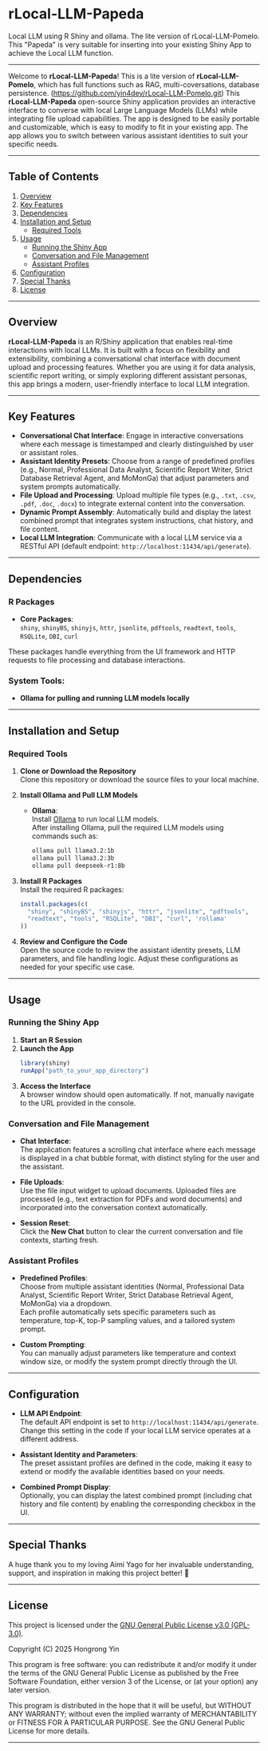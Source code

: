 # rLocal-LLM-Papeda
Local LLM using R Shiny and ollama. The lite version of rLocal-LLM-Pomelo. This "Papeda" is very suitable for inserting into your existing Shiny App to achieve the Local LLM function.

---

Welcome to **rLocal-LLM-Papeda**! This is a lite version of **rLocal-LLM-Pomelo**, which has full functions such as RAG, multi-coversations, database persistence. (https://github.com/yin4dev/rLocal-LLM-Pomelo.git)
This **rLocal-LLM-Papeda** open-source Shiny application provides an interactive interface to converse with local Large Language Models (LLMs) while integrating file upload capabilities. The app is designed to be easily portable and customizable, which is easy to modify to fit in your existing app. The app allows you to switch between various assistant identities to suit your specific needs.

---

## Table of Contents
1. [Overview](#overview)
2. [Key Features](#key-features)
3. [Dependencies](#dependencies)
4. [Installation and Setup](#installation-and-setup)
   - [Required Tools](#required-tools)
5. [Usage](#usage)
   - [Running the Shiny App](#running-the-shiny-app)
   - [Conversation and File Management](#conversation-and-file-management)
   - [Assistant Profiles](#assistant-profiles)
6. [Configuration](#configuration)
7. [Special Thanks](#special-thanks)
8. [License](#license)

---

## Overview

**rLocal-LLM-Papeda** is an R/Shiny application that enables real-time interactions with local LLMs. It is built with a focus on flexibility and extensibility, combining a conversational chat interface with document upload and processing features. Whether you are using it for data analysis, scientific report writing, or simply exploring different assistant personas, this app brings a modern, user-friendly interface to local LLM integration.

---

## Key Features

- **Conversational Chat Interface**: Engage in interactive conversations where each message is timestamped and clearly distinguished by user or assistant roles.
- **Assistant Identity Presets**: Choose from a range of predefined profiles (e.g., Normal, Professional Data Analyst, Scientific Report Writer, Strict Database Retrieval Agent, and MoMonGa) that adjust parameters and system prompts automatically.
- **File Upload and Processing**: Upload multiple file types (e.g., `.txt`, `.csv`, `.pdf`, `.doc`, `.docx`) to integrate external content into the conversation.
- **Dynamic Prompt Assembly**: Automatically build and display the latest combined prompt that integrates system instructions, chat history, and file content.
- **Local LLM Integration**: Communicate with a local LLM service via a RESTful API (default endpoint: `http://localhost:11434/api/generate`).

---

## Dependencies

### R Packages

- **Core Packages**:  
  `shiny`, `shinyBS`, `shinyjs`, `httr`, `jsonlite`, `pdftools`, `readtext`, `tools`, `RSQLite`, `DBI`, `curl`

These packages handle everything from the UI framework and HTTP requests to file processing and database interactions.

### System Tools:

- **Ollama for pulling and running LLM models locally**
  
---

## Installation and Setup

### Required Tools

1. **Clone or Download the Repository**  
   Clone this repository or download the source files to your local machine.

2. **Install Ollama and Pull LLM Models**  
   - **Ollama**:  
     Install [Ollama](https://www.ollama.com/) to run local LLM models.  
     After installing Ollama, pull the required LLM models using commands such as:
     ```bash
     ollama pull llama3.2:1b
     ollama pull llama3.2:3b
     ollama pull deepseek-r1:8b
     ```
3. **Install R Packages**  
   Install the required R packages:
   ```r
   install.packages(c(
     "shiny", "shinyBS", "shinyjs", "httr", "jsonlite", "pdftools",
     "readtext", "tools", "RSQLite", "DBI", "curl", 'rollama'
   ))
   ```

4. **Review and Configure the Code**  
   Open the source code to review the assistant identity presets, LLM parameters, and file handling logic. Adjust these configurations as needed for your specific use case.
---

## Usage

### Running the Shiny App

1. **Start an R Session**  
2. **Launch the App**  
   ```r
   library(shiny)
   runApp("path_to_your_app_directory")
   ```
3. **Access the Interface**  
   A browser window should open automatically. If not, manually navigate to the URL provided in the console.

### Conversation and File Management

- **Chat Interface**:  
  The application features a scrolling chat interface where each message is displayed in a chat bubble format, with distinct styling for the user and the assistant.
  
- **File Uploads**:  
  Use the file input widget to upload documents. Uploaded files are processed (e.g., text extraction for PDFs and word documents) and incorporated into the conversation context automatically.

- **Session Reset**:  
  Click the **New Chat** button to clear the current conversation and file contexts, starting fresh.

### Assistant Profiles

- **Predefined Profiles**:  
  Choose from multiple assistant identities (Normal, Professional Data Analyst, Scientific Report Writer, Strict Database Retrieval Agent, MoMonGa) via a dropdown.  
  Each profile automatically sets specific parameters such as temperature, top-K, top-P sampling values, and a tailored system prompt.
  
- **Custom Prompting**:  
  You can manually adjust parameters like temperature and context window size, or modify the system prompt directly through the UI.

---

## Configuration

- **LLM API Endpoint**:  
  The default API endpoint is set to `http://localhost:11434/api/generate`. Change this setting in the code if your local LLM service operates at a different address.

- **Assistant Identity and Parameters**:  
  The preset assistant profiles are defined in the code, making it easy to extend or modify the available identities based on your needs.

- **Combined Prompt Display**:  
  Optionally, you can display the latest combined prompt (including chat history and file content) by enabling the corresponding checkbox in the UI.

---

## Special Thanks

A huge thank you to my loving Aimi Yago for her invaluable understanding, support, and inspiration in making this project better!  🎉

---

## License

This project is licensed under the [GNU General Public License v3.0 (GPL-3.0)](https://www.gnu.org/licenses/gpl-3.0.html).

Copyright (C) 2025 Hongrong Yin

This program is free software: you can redistribute it and/or modify it under the terms of the GNU General Public License as published by the Free Software Foundation, either version 3 of the License, or (at your option) any later version.

This program is distributed in the hope that it will be useful, but WITHOUT ANY WARRANTY; without even the implied warranty of MERCHANTABILITY or FITNESS FOR A PARTICULAR PURPOSE. See the GNU General Public License for more details.

---
